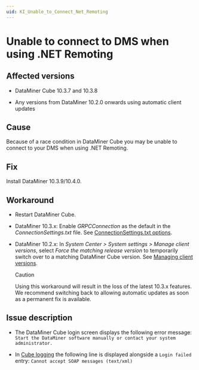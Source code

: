 ```yaml
---
uid: KI_Unable_to_Connect_Net_Remoting
---
```


# Unable to connect to DMS when using .NET Remoting

## Affected versions

- DataMiner Cube 10.3.7 and 10.3.8

- Any versions from DataMiner 10.2.0 onwards using automatic client updates

## Cause

Because of a race condition in DataMiner Cube you may be unable to connect to your DMS when using .NET Remoting.

## Fix

Install DataMiner 10.3.9/10.4.0<!--RN 37022-->.

## Workaround

- Restart DataMiner Cube.

- DataMiner 10.3.x: Enable *GRPCConnection* as the default in the *ConnectionSettings.txt* file. See [ConnectionSettings.txt options](xref:ConnectionSettings_txt#connectionsettingstxt-options).

- DataMiner 10.2.x: In *System Center > System settings > Manage client versions*, select *Force the matching release version* to temporarily switch over to a matching DataMiner Cube version. See [Managing client versions](xref:DMA_configuration_related_to_client_applications#managing-client-versions).

  > [!CAUTION]
  > Using this workaround will result in the loss of the latest 10.3.x features. We recommend switching back to allowing automatic updates as soon as a permanent fix is available.

## Issue description

- The DataMiner Cube login screen displays the following error message: `Start the DataMiner software manually or contact your system administrator.`

- In [Cube logging](xref:Cube_logging) the following line is displayed alongside a `Login failed` entry: `Cannot accept SOAP messages (text/xml)`
